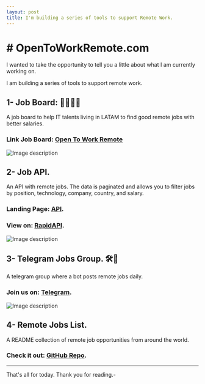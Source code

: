 ```yaml
---
layout: post
title: I'm building a series of tools to support Remote Work.
---
```


# # OpenToWorkRemote.com

I wanted to take the opportunity to tell you a little about what I am currently working on.

I am building a series of tools to support remote work.


## 1- Job Board:  👨‍💻👩‍💻

A job board to help IT talents living in LATAM to find good remote jobs with better salaries.

### Link Job Board: [Open To Work Remote](https://opentoworkremote.com)

![Image description](https://dev-to-uploads.s3.amazonaws.com/uploads/articles/ym0chfm3d8muiuzlcr4x.png)


## 2- Job API.

An API with remote jobs. The data is paginated and allows you to filter jobs by position, technology, company, country, and salary.

### Landing Page: [API](https://api.opentoworkremote.com).

### View on: [RapidAPI](https://rapidapi.com/maurobonfietti/api/open-to-work-remote-api/).

![Image description](https://dev-to-uploads.s3.amazonaws.com/uploads/articles/giniuf17gfe3ld5xf887.png)


## 3- Telegram Jobs Group. 🛠️🤖

A telegram group where a bot posts remote jobs daily.

### Join us on: [Telegram](https://t.me/opentoworkremote).

![Image description](https://dev-to-uploads.s3.amazonaws.com/uploads/articles/btpkn3j056vnw8w13orq.png)


## 4- Remote Jobs List.

A README collection of remote job opportunities from around the world.

### Check it out: [GitHub Repo](https://github.com/maurobonfietti/remote-jobs).


-----

That's all for today. Thank you for reading.-
